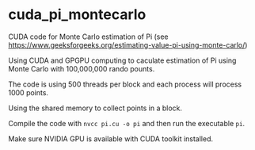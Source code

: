 # cuda_pi_montecarlo
CUDA code for Monte Carlo estimation of Pi (see https://www.geeksforgeeks.org/estimating-value-pi-using-monte-carlo/)

Using CUDA and GPGPU computing to caculate estimation of Pi using Monte Carlo with 100,000,000 rando pounts.

The code is using 500 threads per block and each process will process 1000 points.

Using the shared memory to collect points in a block.

Compile the code with `nvcc pi.cu -o pi` and then run the executable `pi`.

Make sure NVIDIA GPU is available with CUDA toolkit installed.
